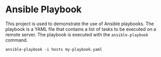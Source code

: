 # Ansible Playbook

This project is used to demonstrate the use of Ansible playbooks. The playbook is a YAML file that contains a list of tasks to be executed on a remote server. The playbook is executed with the `ansible-playbook` command.

`ansible-playbook -i hosts my-playbook.yaml`
